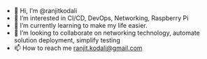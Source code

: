 - 👋 Hi, I’m @ranjitkodali
- 👀 I’m interested in CI/CD, DevOps, Networking, Raspberry Pi
- 🌱 I’m currently learning to make my life easier.
- 💞️ I’m looking to collaborate on networking technology, automate solution deployment, simplify testing
- 📫 How to reach me ranjit.kodali@gmail.com

<!---
ranjitkodali/ranjitkodali is a ✨ special ✨ repository because its `README.md` (this file) appears on your GitHub profile.
You can click the Preview link to take a look at your changes.
--->
